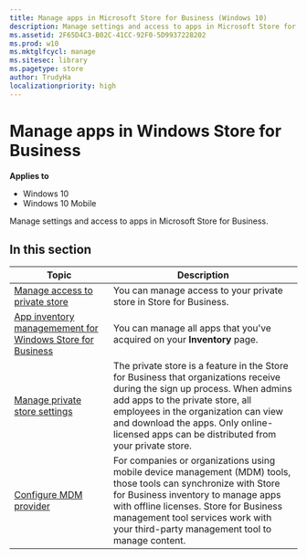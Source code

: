 ```yaml
---
title: Manage apps in Microsoft Store for Business (Windows 10)
description: Manage settings and access to apps in Microsoft Store for Business.
ms.assetid: 2F65D4C3-B02C-41CC-92F0-5D9937228202
ms.prod: w10
ms.mktglfcycl: manage
ms.sitesec: library
ms.pagetype: store
author: TrudyHa
localizationpriority: high
---
```


# Manage apps in Windows Store for Business


**Applies to**

-   Windows 10
-   Windows 10 Mobile

Manage settings and access to apps in Microsoft Store for Business.

## In this section

| Topic | Description |
| ----- | ----------- |
| [Manage access to private store](manage-access-to-private-store.md) | You can manage access to your private store in Store for Business. |
| [App inventory managemement for Windows Store for Business](app-inventory-managemement-windows-store-for-business.md) | You can manage all apps that you've acquired on your <strong>Inventory</strong> page. |
| [Manage private store settings](manage-private-store-settings.md) | The private store is a feature in the Store for Business that organizations receive during the sign up process. When admins add apps to the private store, all employees in the organization can view and download the apps. Only online-licensed apps can be distributed from your private store. |
| [Configure MDM provider](configure-mdm-provider-windows-store-for-business.md) | For companies or organizations using mobile device management (MDM) tools, those tools can synchronize with Store for Business inventory to manage apps with offline licenses. Store for Business management tool services work with your third-party management tool to manage content. |



